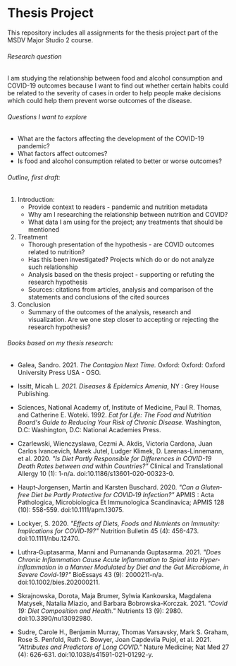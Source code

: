 # Thesis Project

This repository includes all assignments for the thesis project part of the MSDV Major Studio 2 course.


###### Research question
I am studying the relationship between food and alcohol consumption and COVID-19 outcomes because I want to find out whether certain habits could be related to the severity of cases in order to help people make decisions which could help them prevent worse outcomes of the disease.

###### Questions I want to explore
- What are the factors affecting the development of the COVID-19 pandemic? 
- What factors affect outcomes?
- Is food and alcohol consumption related to better or worse outcomes? 

###### Outline, first draft:
1. Introduction:
	* Provide context to readers - pandemic and nutrition metadata
	* Why am I researching the relationship between nutrition and COVID? 
	* What data I am using for the project; any treatments that should be mentioned
2. Treatment
	* Thorough presentation of the hypothesis - are COVID outcomes related to nutrition?
	* Has this been investigated? Projects which do or do not analyze such relationship
	* Analysis based on the thesis project - supporting or refuting the research hypothesis
	* Sources: citations from articles, analysis and comparison of the statements and conclusions of the cited sources
3. Conclusion
	* Summary of the outcomes of the analysis, research and visualization. 	Are we one step closer to accepting or rejecting the research hypothesis?


###### Books based on my thesis research:
* Galea, Sandro. 2021. *The Contagion Next Time.* Oxford: Oxford: Oxford University Press USA - OSO.

* Issitt, Micah L. *2021. Diseases & Epidemics Amenia*, NY : Grey House Publishing.

* Sciences, National Academy of, Institute of Medicine, Paul R. Thomas, and Catherine E. Woteki. 1992. *Eat for Life: The Food and Nutrition Board's Guide to Reducing Your Risk of Chronic Disease.* Washington, D.C: Washington, D.C: National Academies Press.

* Czarlewski, Wienczyslawa, Cezmi A. Akdis, Victoria Cardona, Juan Carlos Ivancevich, Marek Jutel, Ludger Klimek, D. Larenas-Linnemann, et al. 2020. *"Is Diet Partly Responsible for Differences in COVID-19 Death Rates between and within Countries?"* Clinical and Translational Allergy 10 (1): 1-n/a. doi:10.1186/s13601-020-00323-0.

* Haupt‐Jorgensen, Martin and Karsten Buschard. 2020. *"Can a Gluten‐free Diet be Partly Protective for COVID‐19 Infection?"* APMIS : Acta Pathologica, Microbiologica Et Immunologica Scandinavica; APMIS 128 (10): 558-559. doi:10.1111/apm.13075.

* Lockyer, S. 2020. *"Effects of Diets, Foods and Nutrients on Immunity: Implications for COVID‐19?"* Nutrition Bulletin 45 (4): 456-473. doi:10.1111/nbu.12470.

* Luthra‐Guptasarma, Manni and Purnananda Guptasarma. 2021. *"Does Chronic Inflammation Cause Acute Inflammation to Spiral into Hyper‐inflammation in a Manner Modulated by Diet and the Gut Microbiome, in Severe Covid‐19?"* BioEssays 43 (9): 2000211-n/a. doi:10.1002/bies.202000211.

* Skrajnowska, Dorota, Maja Brumer, Sylwia Kankowska, Magdalena Matysek, Natalia Miazio, and Barbara Bobrowska-Korczak. 2021. *"Covid 19: Diet Composition and Health."* Nutrients 13 (9): 2980. doi:10.3390/nu13092980.

* Sudre, Carole H., Benjamin Murray, Thomas Varsavsky, Mark S. Graham, Rose S. Penfold, Ruth C. Bowyer, Joan Capdevila Pujol, et al. 2021. *"Attributes and Predictors of Long COVID."* Nature Medicine; Nat Med 27 (4): 626-631. doi:10.1038/s41591-021-01292-y.
